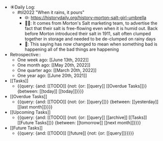 - ☀️Daily Log: 
    - #til2022 "When it rains, it pours"
        - 🌐: https://historydaily.org/history-morton-salt-girl-umbrella
        - 💁‍♂️: It comes from Morton's Salt marketing team, to advertise the fact that their salt is free-flowing even when it is humid out. Back before Morton introduced their salt in 1911, salt often clumped together in storage and needed to be de-clumped on rainy days
        - 🤔: This saying has now changed to mean when something bad is happening all of the bad things are happening
- Retrospective::
    - One week ago: [[June 13th, 2022]]
    - One month ago: [[May 20th, 2022]]
    - One quarter ago: [[March 20th, 2022]]
    - One year ago: [[June 20th, 2021]]
- [[Tasks]]
    - {{query: {and: [[TODO]] {not: {or: [[query]] [[Overdue Tasks]]}} {between: [[today]] [[today]]}}}}
- [[Overdue Tasks]]
    - {{query: {and: [[TODO]] {not: {or: [[query]]}} {between: [[yesterday]] [[last month]]}}}}
- [[Upcoming Tasks]]
    - {{query: {and: [[TODO]] {not: {or: [[query]] [[archive]] [[Tasks]] [[Future Tasks]]}} {between: [[tomorrow]] [[next month]]}}}}
- [[Future Tasks]]
    - {{query: {and: [[TODO]] [[future]] {not: {or: [[query]]}}}}}

